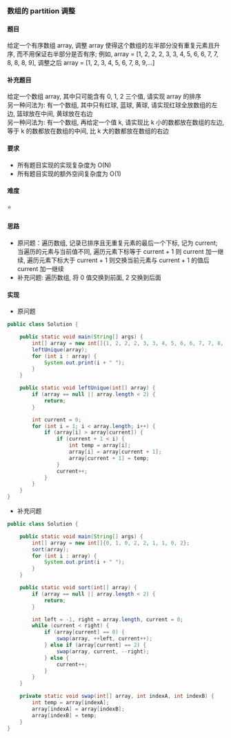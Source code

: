 ### 数组的 partition 调整

#### 题目
给定一个有序数组 array, 调整 array 使得这个数组的左半部分没有重复元素且升序, 而不用保证右半部分是否有序; 例如, array = [1, 2, 2, 2, 3, 3, 4, 5, 6, 6, 7, 7, 8, 8, 8, 9], 调整之后 array = [1, 2, 3, 4, 5, 6, 7, 8, 9,...]

#### 补充题目
给定一个数组 array, 其中只可能含有 0, 1, 2 三个值, 请实现 array 的排序  
另一种问法为: 有一个数组, 其中只有红球, 蓝球, 黄球, 请实现红球全放数组的左边, 篮球放在中间, 黄球放在右边  
另一种问法为: 有一个数组, 再给定一个值 k, 请实现比 k 小的数都放在数组的左边, 等于 k 的数都放在数组的中间, 比 k 大的数都放在数组的右边

#### 要求
- 所有题目实现的实现复杂度为 O(N)
- 所有题目实现的额外空间复杂度为 O(1)

#### 难度
:star:

#### 思路
- 原问题：遍历数组, 记录已排序且无重复元素的最后一个下标, 记为 current; 当遍历的元素与当前值不同, 遍历元素下标等于 current + 1 则 current 加一继续, 遍历元素下标大于 current + 1 则交换当前元素与 current + 1 的值后 current 加一继续
- 补充问题: 遍历数组, 将 0 值交换到前面, 2 交换到后面

#### 实现
- 原问题
```Java
public class Solution {

    public static void main(String[] args) {
        int[] array = new int[]{1, 2, 2, 2, 3, 3, 4, 5, 6, 6, 7, 7, 8, 8, 8, 9};
        leftUnique(array);
        for (int i : array) {
            System.out.print(i + " ");
        }
    }

    public static void leftUnique(int[] array) {
        if (array == null || array.length < 2) {
            return;
        }

        int current = 0;
        for (int i = 1; i < array.length; i++) {
            if (array[i] > array[current]) {
                if (current + 1 < i) {
                    int temp = array[i];
                    array[i] = array[current + 1];
                    array[current + 1] = temp;
                }
                current++;
            }
        }
    }
}
```
- 补充问题
```Java
public class Solution {

    public static void main(String[] args) {
        int[] array = new int[]{0, 1, 0, 2, 2, 1, 1, 0, 2};
        sort(array);
        for (int i : array) {
            System.out.print(i + " ");
        }
    }

    public static void sort(int[] array) {
        if (array == null || array.length < 2) {
            return;
        }

        int left = -1, right = array.length, current = 0;
        while (current < right) {
            if (array[current] == 0) {
                swap(array, ++left, current++);
            } else if (array[current] == 2) {
                swap(array, current, --right);
            } else {
                current++;
            }
        }
    }

    private static void swap(int[] array, int indexA, int indexB) {
        int temp = array[indexA];
        array[indexA] = array[indexB];
        array[indexB] = temp;
    }
}
```
